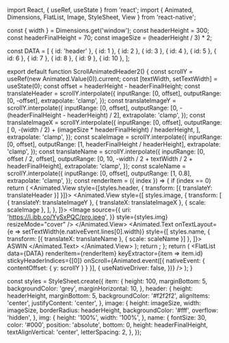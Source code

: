 import React, { useRef, useState } from 'react';
import {
    Animated,
    Dimensions,
    FlatList,
    Image,
    StyleSheet,
    View
} from 'react-native';

const { width } = Dimensions.get('window');
const headerHeight = 300;
const headerFinalHeight = 70;
const imageSize = (headerHeight / 3) * 2;

const DATA = [
    { id: 'header' },
    { id: 1 },
    { id: 2 },
    { id: 3 },
    { id: 4 },
    { id: 5 },
    { id: 6 },
    { id: 7 },
    { id: 8 },
    { id: 9 },
    { id: 10 },
];

export default function ScrollAnimatedHeader2() {
    const scrollY = useRef(new Animated.Value(0)).current;
    const [textWidth, setTextWidth] = useState(0);
    const offset = headerHeight - headerFinalHeight;
    const translateHeader = scrollY.interpolate({
        inputRange: [0, offset],
        outputRange: [0, -offset],
        extrapolate: 'clamp',
    });
    const translateImageY = scrollY.interpolate({
        inputRange: [0, offset],
        outputRange: [0, -(headerFinalHeight - headerHeight) / 2],
        extrapolate: 'clamp',
    });
    const translateImageX = scrollY.interpolate({
        inputRange: [0, offset],
        outputRange: [
            0,
            -(width / 2) + (imageSize * headerFinalHeight) / headerHeight,
        ],
        extrapolate: 'clamp',
    });
    const scaleImage = scrollY.interpolate({
        inputRange: [0, offset],
        outputRange: [1, headerFinalHeight / headerHeight],
        extrapolate: 'clamp',
    });
    const translateName = scrollY.interpolate({
        inputRange: [0, offset / 2, offset],
        outputRange: [0, 10, -width / 2 + textWidth / 2 + headerFinalHeight],
        extrapolate: 'clamp',
    });
    const scaleName = scrollY.interpolate({
        inputRange: [0, offset],
        outputRange: [1, 0.8],
        extrapolate: 'clamp',
    });
    const renderItem = ({ index }) => {
        if (index == 0)
            return (
                <Animated.View
                    style={[styles.header, { transform: [{ translateY: translateHeader }] }]}>
                    <Animated.View
                        style={[
                            styles.image,
                            {
                                transform: [
                                    { translateY: translateImageY },
                                    { translateX: translateImageX },
                                    { scale: scaleImage },
                                ],
                            },
                        ]}>
                        <Image
                            source={{
                                uri: 'https://i.ibb.co/YySxPQC/pro.jpeg',
                            }}
                            style={styles.img}
                            resizeMode="cover"
                        />
                    </Animated.View>
                    <Animated.Text
                        onTextLayout={e => setTextWidth(e.nativeEvent.lines[0].width)}
                        style={[
                            styles.name,
                            { transform: [{ translateX: translateName }, { scale: scaleName }] },
                        ]}>
                        ASWIN
                    </Animated.Text>
                </Animated.View>
            );
        return <View style={styles.item} />;
    };
    return (
        <FlatList
            data={DATA}
            renderItem={renderItem}
            keyExtractor={item => item.id}
            stickyHeaderIndices={[0]}
            onScroll={Animated.event([{ nativeEvent: { contentOffset: { y: scrollY } } }], {
                useNativeDriver: false,
            })}
        />
    );
}

const styles = StyleSheet.create({
    item: {
        height: 100,
        marginBottom: 5,
        backgroundColor: 'grey',
        marginHorizontal: 10,
    },
    header: {
        height: headerHeight,
        marginBottom: 5,
        backgroundColor: '#f2f2f2',
        alignItems: 'center',
        justifyContent: 'center',
    },
    image: {
        height: imageSize,
        width: imageSize,
        borderRadius: headerHeight,
        backgroundColor: '#fff',
        overflow: 'hidden',
    },
    img: {
        height: '100%',
        width: '100%',
    },
    name: {
        fontSize: 30,
        color: '#000',
        position: 'absolute',
        bottom: 0,
        height: headerFinalHeight,
        textAlignVertical: 'center',
        letterSpacing: 2,
    },
});
